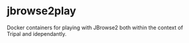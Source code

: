 # jbrowse2play
Docker containers for playing with JBrowse2 both within the context of Tripal and idependantly.

